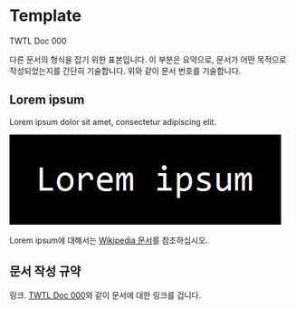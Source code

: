 # Template

TWTL Doc 000

다른 문서의 형식을 잡기 위한 표본입니다. 이 부분은 요약으로, 문서가 어떤 목적으로 작성되었는지를 간단히 기술합니다. 위와 같이 문서 번호를 기술합니다.

## Lorem ipsum

Lorem ipsum dolor sit amet, consectetur adipiscing elit.

![Lorem ipsum](./lorem-ipsum.png)

Lorem ipsum에 대해서는 [Wikipedia 문서](https://en.wikipedia.org/wiki/Lorem_ipsum)를 참조하십시오.

## 문서 작성 규약

링크. [TWTL Doc 000](/000-template)와 같이 문서에 대한 링크를 겁니다.
